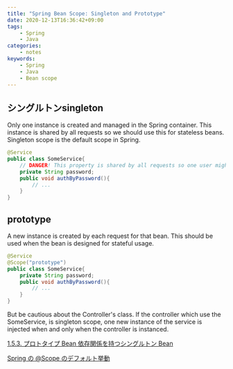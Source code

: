 ```yaml
---
title: "Spring Bean Scope: Singleton and Prototype"
date: 2020-12-13T16:36:42+09:00
tags:
    - Spring
    - Java
categories:
    - notes
keywords:
    - Spring
    - Java
    - Bean scope
---
```



## シングルトンsingleton

Only one instance is created and managed in the Spring container. This instance is shared by all requests so we should use this for stateless beans. Singleton scope is the default scope in Spring.

```java
@Service
public class SomeService{
    // DANGER! This property is shared by all requests so one user might use others' password
    private String password;
    public void authByPassword(){
        // ...
    }
}
```

## prototype

A new instance is created by each request for that bean. This should be used when the bean is designed for stateful usage.

```java
@Service
@Scope("prototype")
public class SomeService{
    private String password;
    public void authByPassword(){
        // ...
    }
}
```

But be cautious about the Controller's class. If the controller which use the SomeService, is singleton scope, one new instance of the service is injected when and only when the controller is instanced.

[1.5.3. プロトタイプ Bean 依存関係を持つシングルトン Bean](https://spring.pleiades.io/spring-framework/docs/current/reference/html/core.html#beans-factory-scopes-sing-prot-interaction)


[Spring の @Scope のデフォルト挙動](http://kusamakura.hatenablog.com/entry/2016/02/23/Spring_%E3%81%AE_%40Scope_%E3%81%AE%E3%83%87%E3%83%95%E3%82%A9%E3%83%AB%E3%83%88%E6%8C%99%E5%8B%95)
